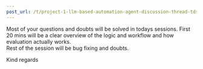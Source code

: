 ```yaml
---
post_url: /t/project-1-llm-based-automation-agent-discussion-thread-tds-jan-2025/164277/375
---
```

Most of your questions and doubts will be solved in todays sessions. First 20 mins will be a clear overview of the logic and workflow and how evaluation actually works.  
Rest of the session will be bug fixing and doubts.

Kind regards
